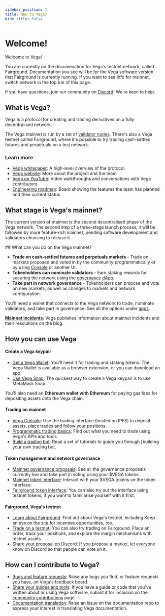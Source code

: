 ```yaml
---
sidebar_position: 1
title: New to Vega?
hide_title: false
---
```


# Welcome! 
Welcome to Vega! 

You are currently on the documenation for Vega's testnet network, called Fairground. Documentation you see will be for the Vega software version that Fairground is currently running. If you want to see info for mainnet, switch network in the top bar of this page.

If you have questions, join our community on [Discord](https://vega.xyz/discord)! We're keen to help.

## What is Vega?
Vega is a protocol for creating and trading derivatives on a fully decentralised network. 

The Vega mainnet is run by a set of [validator nodes](./vega-chain/validator-nodes.md). There's also a Vega testnet called Fairground, where it's possible to try trading cash-settled futures and perpetuals on a test network.

### Learn more 
* [Vega whitepaper](https://vega.xyz/papers/vega-protocol-whitepaper.pdf): A high-level overview of the protocol
* [Vega website](https://vega.xyz): More about the project and the team
* [Vega on YouTube](https://youtube.com/vegaprotocol): Video walkthroughs and conversations with Vega contributors
* [Engineering roadmap](https://github.com/orgs/vegaprotocol/projects/114/views/4): Board showing the features the team has planned and their current status

## What stage is Vega's mainnet?
The current version of mainnet is the second decentralised phase of the Vega network. The second step of a three-stage launch process, it will be followed by more feature-rich mainnet, pending software development and validators choosing to release it.

## What can you do on the Vega mainnet?

* **Trade on cash-settled futures and perpetuals markets** - Trade on markets proposed and voted in by the community programmatically or by using [Console](https://console.vega.xyz) or another UI.<br/>
* **Tokenholders can nominate validators** - Earn staking rewards for securing the network using the [governance dApp](https://governance.vega.xyz). <br/>
* **Take part in network governance** - Tokenholders can propose and vote on new markets, as well as changes to markets and network configuration. <br/>

You'll need a wallet that connects to the Vega network to trade, nominate validators, and take part in governance. See all the options under [apps](../tools/index.md).

**[Mainnet incidents](https://blog.vega.xyz/tagged/vega-incident-reports)**: Vega publishes information about mainnet incidents and their resolutions on the blog.

## How you can use Vega

#### Create a Vega keypair
* [Get a Vega Wallet](../tools/vega-wallet/index.md): You'll need it for trading and staking tokens. The Vega Wallet is available as a browser extension, or you can download an app.
* [Use Vega Snap](../tools/vega-protocol-snap.md): The quickest way to create a Vega keypair is to use MetaMask Snap. 

You'll also need an **Ethereum wallet with Ethereum** for paying gas fees for depositing assets onto the Vega chain.

#### Trading on mainnet
* [Vega Console](https://console.vega.xyz): Use the trading interface (hosted on IPFS) to deposit assets, place trades and follow your positions.
* [Programmatic trading basics](../tutorials/programmatic-trading-basics.md): Find out what you need to trade using Vega's APIs and tools.
* [Build a trading bot](../tutorials/building-a-bot/index.md): Read a set of tutorials to guide you through [building your own trading bot.

#### Token management and network governance 
* [Mainnet governance proposals](https://governance.vega.xyz): See all the governance proposals currently live and take part in voting using your $VEGA tokens.
* [Mainnet token interface](https://governance.vega.xyz/token): Interact with your $VEGA tokens on the token interface.
* [Fairground token interface](https://governance.fairground.wtf/tokens): You can also try out the interface using testnet tokens, if you want to familiarise yourself with it first.

#### Fairground, Vega's testnet
* [Learn about Fairground](https://fairground.wtf): Find out about Vega's testnet, including  Keep an eye on the site for incentive opportunities, too. 
* [Trade on a testnet](https://console.fairground.wtf): You can also try trading on Fairground. Place an order, track your positions, and explore the margin mechanisms with testnet assets. 
* [Share your proposal on Discord](https://vega.xyz/discord): If you propose a market, let everyone know on Discord so that people can vote on it. 

## How can I contribute to Vega?
* [Bugs and feature requests](https://github.com/vegaprotocol/feedback/discussions/): Raise any bugs you find, or feature requests you have, on Vega's feedback board.
* [Share your guides and tools](https://github.com/vegaprotocol/documentation/issues): If you have a guide or code that you've written about or using Vega software, submit it for inclusion on the [community contributions](../tutorials/community-created.md) page.
* [Documentation translation](https://github.com/vegaprotocol/documentation/issues): Raise an issue on the documentation repo to express your interest in translating Vega documentation.